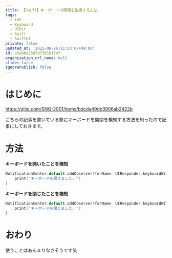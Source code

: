 ```yaml
---
title: 【Swift】キーボードの開閉を監視する方法
tags:
  - iOS
  - Keyboard
  - UIKit
  - Swift
  - SwiftUI
private: false
updated_at: '2022-08-26T11:03:07+09:00'
id: a3ab0e2587d7301b1547
organization_url_name: null
slide: false
ignorePublish: false
---
```

# はじめに
https://qiita.com/SNQ-2001/items/bdcda49db3906ab2422b

こちらの記事を書いている際にキーボードを開閉を検知する方法を知ったので記事にしておきます。

# 方法
**キーボードを開いたことを検知**
```swift
NotificationCenter.default.addObserver(forName: UIResponder.keyboardWillShowNotification, object: nil, queue: nil) { _ in
    print("キーボードを開きました。")
}
```

**キーボードを閉じたことを検知**
```swift
NotificationCenter.default.addObserver(forName: UIResponder.keyboardWillHideNotification, object: nil, queue: nil) { _ in
    print("キーボードを閉じました。")
}
```

# おわり
使うことはあんまりなさそうです笑
